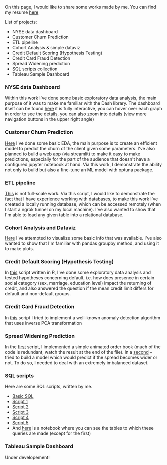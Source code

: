 On this page, I would like to share some works made by me. You can find my resume [here](https://spb.hh.ru/resume/03d9e35dff096d7a650039ed1f4e4e39726f7a?hhtmFrom=account_login)

List of projects:

- NYSE data dashboard
- Customer Churn Prediction
- ETL pipeline
- Cohort Analysis & simple dataviz
- Credit Default Scoring (Hypothesis Testing)
- Credit Card Fraud Detection
- Spread Widening prediction
- SQL scripts collection
- Tableau Sample Dashboard

### NYSE data Dashboard

Within this work I've done some basic exploratory data analysis, the main purpose of it was to make me familiar with the Dash library. The dashboard itself can be found [here](https://nyse-data.herokuapp.com/) it is fully interactive, you can hover over each graph in order to see the details, you can also zoom into details (view more navigation buttons in the upper right angle)

### Customer Churn Prediction

[Here](https://github.com/yukontaf/projects/blob/master/churn-analysis.ipynb) I've done some basic EDA, the main purpose is to create an efficient model to predict the churn of the client given some parameters. I've also planned to build a web app (via streamlit) to make it easy to make predictions, especially for the part of the audience that doesn't have a configured jupyter notebook at hand. Via this work, I demonstrate the ability not only to build but also a fine-tune an ML model with optuna package.

### ETL pipeline

[This](https://github.com/yukontaf/projects/blob/master/etl.ipynb) is not full-scale work. Via this script, I would like to demonstrate the fact that I have experience working with databases, to make this work I've created a locally running database, which can be accessed remotely (when I start a ngrok tunnel on my local machine). I've also wanted to show that I'm able to load any given table into a relational database.

### Cohort Analysis and Dataviz

[Here](https://github.com/yukontaf/projects/blob/master/Case6.ipynb) I've attempted to visualize some basic info that was available. I've also wanted to show that I'm familiar with pandas groupby method, and using it to make plots.

### Credit Default Scoring (Hypothesis Testing)

In [this](https://github.com/yukontaf/projects/blob/master/credit_score_default.ipynb) script written in R, I've done some exploratory data analysis and tested hypotheses concerning default, i.e. how does presence in certain social category (sex, marriage, education level) impact the returning of credit, and also answered the question if the mean credit limit differs for default and non-default groups.

### Credit Card Fraud Detection

In [this](https://nbviewer.org/github/yukontaf/projects/blob/master/cc_fraud_detection.ipynb) script I tried to implement a well-known anomaly detection algorithm that uses inverse PCA transformation 

### Spread Widening Prediction

In the [first](https://github.com/yukontaf/projects/blob/master/orderbook.ipynb) script, I implemented a simple animated order book (much of the code is redundant, watch the result at the end of the file). In a [second](https://github.com/yukontaf/projects/blob/master/tz8kn98d.ipynb) – tried to build a model which would predict if the spread becomes wider or not. To do so, I needed to deal with an extremely imbalanced dataset.

### SQL scripts

Here are some SQL scripts, written by me.

- [Basic SQL](https://github.com/yukontaf/projects/blob/master/basic_sql.ipynb)
- [Script 1](https://github.com/yukontaf/projects/blob/master/script1.sql)
- [Script 2](https://github.com/yukontaf/projects/blob/master/script2.sql)
- [Script 3](https://github.com/yukontaf/projects/blob/master/script3.sql)
- [Script 4](https://github.com/yukontaf/projects/blob/master/script4.sql)
- [Script 5](https://github.com/yukontaf/projects/blob/master/script5.sql)
- And [here](https://github.com/yukontaf/projects/blob/master/tables.ipynb) is a notebook where you can see the tables to which these queries are made (except for the first)

### Tableau Sample Dashboard

Under developement!
